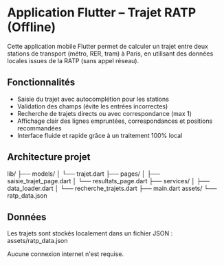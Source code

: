 # Application Flutter – Trajet RATP (Offline)

Cette application mobile Flutter permet de calculer un trajet entre deux stations de transport (métro, RER, tram) à Paris, en utilisant des données locales issues de la RATP (sans appel réseau).

## Fonctionnalités

- Saisie du trajet avec autocomplétion pour les stations
- Validation des champs (évite les entrées incorrectes)
- Recherche de trajets directs ou avec correspondance (max 1)
- Affichage clair des lignes empruntées, correspondances et positions recommandées
- Interface fluide et rapide grâce à un traitement 100% local

## Architecture projet

lib/
├── models/
│   └── trajet.dart
├── pages/
│   ├── saisie_trajet_page.dart
│   └── resultats_page.dart
├── services/
│   ├── data_loader.dart
│   └── recherche_trajets.dart
├── main.dart
assets/
└── ratp_data.json

## Données

Les trajets sont stockés localement dans un fichier JSON :
assets/ratp_data.json

Aucune connexion internet n'est requise.